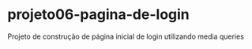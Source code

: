 # projeto06-pagina-de-login
 Projeto de construção de página inicial de login utilizando media queries
